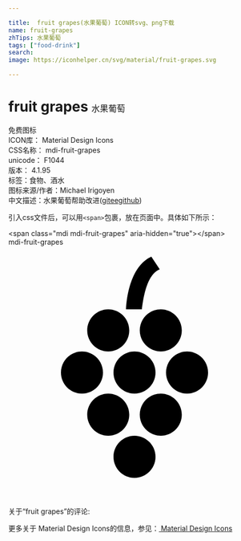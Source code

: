 ```yaml
---

title:  fruit grapes(水果葡萄) ICON转svg、png下载
name: fruit-grapes
zhTips: 水果葡萄
tags: ["food-drink"]
search: 
image: https://iconhelper.cn/svg/material/fruit-grapes.svg

---
```


# fruit grapes  <small style="font-size: 60%;font-weight: 100">水果葡萄</small>


<div class="detail-page">
<p>
<span><span class="badge-success badge">免费图标</span> </span>
<br/>
<span>
ICON库：
<span class="badge-secondary badge">Material Design Icons</span> 
</span>
<br/>
<span>
CSS名称：
<span class="badge-secondary badge">mdi-fruit-grapes</span> 
</span>
<br/>
<span>
unicode：
<span class="badge-secondary badge">F1044</span> 
<copy-btn content='F1044' btn-title=""></copy-btn>
<copy-btn :content='String.fromCodePoint(parseInt("F1044", 16))' btn-title="复制U"></copy-btn>
</span>
<br/>
<span>
版本：
<span class="badge-secondary badge">4.1.95</span> 
</span><br/><span>标签：<span class="badge-light badge"><router-link to="/tags/food-drink.html">食物、酒水</router-link></span></span>
<br/>
<span>图标来源/作者：<span class="badge-light badge">Michael Irigoyen</span></span> 
<br/>
<span class="zh-detail">中文描述：<span class="badge-primary badge">水果葡萄</span><span class="help-link"><span>帮助改进</span>(<a href="https://gitee.com/liuwave/icon-helper/edit/master/json/material/fruit-grapes.json" target="_blank" rel="noopener noreferrer">gitee</a><a href="https://github.com/liuwave/icon-helper/edit/master/json/material/fruit-grapes.json" target="_blank" rel="noopener noreferrer">github</a></span>)</span><br/>
</p>
</div>
<div class="alert alert-dark">
  <i class="mdi mdi-fruit-grapes mdi-48px"></i>
  <i class="mdi mdi-fruit-grapes mdi-36px"></i>
  <i class="mdi mdi-fruit-grapes mdi-24px"></i>
  <i class="mdi mdi-fruit-grapes mdi-18px"></i>
</div>
<div>
  <p>引入css文件后，可以用<code>&lt;span&gt;</code>包裹，放在页面中。具体如下所示：    
  </p>
  <div class="alert alert-primary" style="font-size: 14px">
    &lt;span class="mdi mdi-fruit-grapes" aria-hidden="true"&gt;&lt;/span&gt;
    <copy-btn content='<span class="mdi mdi-fruit-grapes" aria-hidden="true"></span>'></copy-btn>
  </div>
  <div class="alert alert-secondary">
    <i class="mdi mdi-fruit-grapes"
    style="font-size: 24px"
    aria-hidden="true"></i> mdi-fruit-grapes
    <copy-btn content="mdi-fruit-grapes" btn-title="复制图标名称"></copy-btn>
  </div>
</div>
<div id="svg" class="svg-wrap">
<svg xmlns="http://www.w3.org/2000/svg" viewBox="0 0 24 24"><path d="M14 12C14 13.1 13.1 14 12 14S10 13.1 10 12 10.9 10 12 10 14 10.9 14 12M7 10C5.9 10 5 10.9 5 12S5.9 14 7 14 9 13.1 9 12 8.1 10 7 10M17 10C15.9 10 15 10.9 15 12S15.9 14 17 14 19 13.1 19 12 18.1 10 17 10M14.5 6C13.4 6 12.5 6.9 12.5 8S13.4 10 14.5 10 16.5 9.1 16.5 8 15.6 6 14.5 6M9.5 6C8.4 6 7.5 6.9 7.5 8S8.4 10 9.5 10 11.5 9.1 11.5 8 10.6 6 9.5 6M14.5 14C13.4 14 12.5 14.9 12.5 16S13.4 18 14.5 18 16.5 17.1 16.5 16 15.6 14 14.5 14M9.5 14C8.4 14 7.5 14.9 7.5 16S8.4 18 9.5 18 11.5 17.1 11.5 16 10.6 14 9.5 14M12 18C10.9 18 10 18.9 10 20S10.9 22 12 22 14 21.1 14 20 13.1 18 12 18M14.4 2.2L13.6 1C11.4 2 11.2 5.6 11.2 6H12.7C12.8 5.2 13.1 2.7 14.4 2.2Z" /></svg>
</div>
<detail full-name='mdi-fruit-grapes'></detail>
<div>
<p>关于“fruit grapes”的评论:</p>
</div>
<Vssue title="关于“fruit grapes”的评论" ></Vssue>    
<div><p>更多关于 Material Design Icons的信息，参见：<a target="_blank" href="https://iconhelper.cn/material.html"> Material Design Icons</a>
</p></div>
